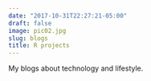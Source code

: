 ```yaml
---
date: "2017-10-31T22:27:21-05:00"
draft: false
image: pic02.jpg
slug: blogs
title: R projects
---
```


My blogs about technology and lifestyle.